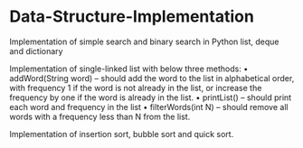 # Data-Structure-Implementation
Implementation of simple search and binary search in Python list, deque and dictionary

Implementation of single-linked list with below three methods:
• addWord(String word) – should add the word to the list in alphabetical order, with frequency 1 if the word is not already in the list, or increase the frequency by one if the word is already in the list.
• printList() – should print each word and frequency in the list
• filterWords(int N) – should remove all words with a frequency less than N from
the list.

Implementation of insertion sort, bubble sort and quick sort.

